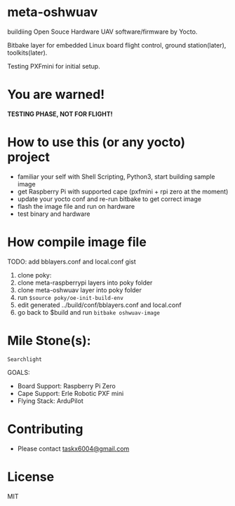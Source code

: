 # meta-oshwuav
buildiing Open Souce Hardware UAV software/firmware by Yocto.

Bitbake layer for embedded Linux board flight control, ground station(later), toolkits(later).

Testing PXFmini for initial setup.

# You are warned!
**TESTING PHASE, NOT FOR FLIGHT!**

# How to use this (or any yocto) project
* familiar your self with Shell Scripting, Python3, start building sample image
* get Raspberry Pi with supported cape (pxfmini + rpi zero at the moment)
* update your yocto conf and re-run bitbake to get correct image
* flash the image file and run on hardware
* test binary and hardware

# How compile image file
TODO: add bblayers.conf and local.conf gist

1. clone poky:
2. clone meta-raspberrypi layers into poky folder
3. clone meta-oshwuav layer into poky folder
4. run `$source poky/oe-init-build-env`
5. edit generated ../build/conf/bblayers.conf and local.conf
6. go back to $build and run `bitbake oshwuav-image`

# Mile Stone(s):

 `Searchlight `

 GOALS:
* Board Support: Raspberry Pi Zero
* Cape Support: Erle Robotic PXF mini
* Flying Stack: ArduPilot

# Contributing
* Please contact taskx6004@gmail.com

# License
MIT
